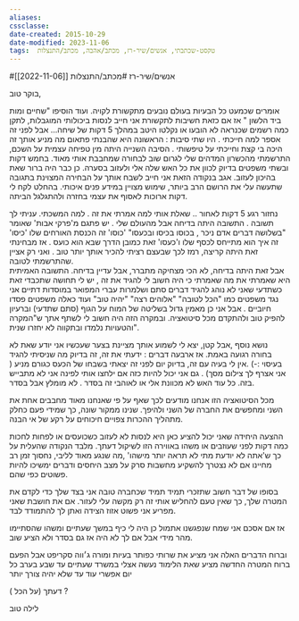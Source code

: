 ```yaml
---
aliases: 
cssclasse: 
date-created: 2015-10-29
date-modified: 2023-11-06
tags:  טקסט-שכתבתי, אנשים/שיר-רז, מכתב/אהבה, מכתב/התנצלות
---
```


#אנשים/שיר-רז #מכתב/התנצלות [[2022-11-06]]

בוקר טוב,

אומרים שכמעט כל הבעיות בעולם נובעים מתקשורת לקויה. ועוד הוסיפו "שחיים ומות ביד הלשון " אז אם כזאת חשיבות לתקשורת אני חייב לנסות ביכולותי המוגבלות, לתקן כמה רשמים שכנראה לא הובעו או נקלטו היטב במהלך 5 דקות של שיחה...  אבל לפני זה אספר למה חייכתי .
היו שתי סיבות : הראשונה היא שהבנתי פתאום מה מניע אותך זה היכה בי קצת וחייכתי על טיפשותי . הסיבה השנייה היתה מין טפיחה עצמית על השכם, התרשמתי מהכשרון המדהים שלי לגרום שוב לבחורה שמחבבת אותי מאוד. בחמש דקות ובשתי משפטים בדיוק לכוון את כל האש שלה אלי ולעזוב בסערה. כן כבר היה ברור שאת בהיכון לעזוב. אגב בנקודה הזאת אני חייב לשבח אותך על הבחירה המצוינת בתגובה שתעשה עלי את הרושם הרב ביותר, שימוש מצויין במידע פנים איכותי. בהחלט לקח לי דקות ארוכות לאסוף את עצמי בחזרה ולהתגלגל הביתה.

נחזור רגע 5 דקות לאחור .. שאלת אותי למה אמרתי את זה . למה המשכתי. עניתי לך תשובה . התשובה היתה בדיחה אבל מהעולם שלי . יש פתגם מ'פרקי אבות' שאומר "בשלושה דברים אדם ניכר , בכוסו בכיסו ובכעסו" 'כוסו' זה הכנסת האורחים שלו  'כיסו' זה  איך הוא מתייחס לכסף שלו ו'כעסו' זאת כמובן הדרך שבא הוא כועס . אז מבחינתי זאת היתה קריצה, רמז לכך שבעצם רציתי להכיר אותך  יותר טוב . ואני רק אציין שהתרשמתי לטובה.  
אבל זאת היתה בדיחה, לא הכי מצחיקה מתברר, אבל עדיין בדיחה. התשובה האמיתית היא שאמרתי את מה שאמרתי כי היה חשוב לי להגיד את זה , יש לי תחושה שתכבדי זאת כשתדעי שאני לא נוהג להגיד דברים סתם ושלמרות עברי המפואר במוסדות דתיים אני נגד משפטים כמו "הכל לטובה" "אלוהים רצה" "יהיה טוב" ועוד כאלה משפטים פסדו חיוביים . אבל אני כן מאמין גדול בשליטה של המוח על הגוף (סתם שתדעי) וברעיון להפיק טוב ולהתקדם מכל סיטואציה. ובמקרה הזה היה חשוב לי לשתף אתך ש"המקרה והטעויות נלמדו ובתקווה לא יחזרו שנית".

 נושא נוסף ,אבל קטן, יצא לי לשמוע אותך מציינת בצער שעכשיו אני יודע שאת לא בחורה רגועה באמת. אז ארבעה דברים : ידעתי את זה, זה בדיוק מה שניסיתי להגיד בעיסוי :-)  .אין לי בעיה עם זה, בדיוק יום לפני זה יצאתי בשבחו של הכעס כגורם מניע ( אני אצרף לך צילום מסך) . גם אני יכול להיות כזה אם ילחצו אותי לפינה אני לא מתבייש בזה.  כל עוד האש לא מכוונת אלי או לאוהבי זה בסדר . לא מומלץ אבל בסדר.

מכל הסיטואציה הזו אנחנו מודעים לכך שאף על פי שאנחנו מאוד מחבבים אחת את השני  ומחפשים את החברה של השני ולהיפך. שנינו ממקור שונה, כך שמידי פעם כחלק מתהליך ההכרות צפויים חיכוחים על רקע של אי הבנה.

 ההצעה היחידה שאני יכול להציע כאן היא לנסות לא לעזוב כשכועסים או לפחות לחכות כמה דקות לפני שעוזבים או משהו באווירה הזו לשיקול דעתך.  מלבד הנקודה שהעלית על כך ש'אתה לא יודעת מתי לא תראה יותר מישהו'  ,מה שנגע מאוד לליבי, נחסוך זמן רב מחיינו אם לא נצטרך להשקיע מחשבות סרק על מצב היחסים ודברים ימשיכו להיות פשוטים כפי שהם.

בסופו של דבר חשוב שתזכרי תמיד תמיד שכחברה טובה אני בצד שלך  כדי לקדם את המטרה שלך, כך שאין טעם להחליש אותי זה רק מקשה עלי לעזור. אם את חושבת שאני מפריע אני פשוט אזוז הצידה ואתן לך להתמודד לבד.

אז אם אסכם אני שמח שנפגשנו אתמול כן היה לי כיף במשך שעתיים ומשהו שהסתיימו מהר מידי אבל אם לך לא היה אז גם בסדר ולא הציע שוב.

וברוח הדברים האלה אני מציע את שרותי כפותר בעיות ומורה ג׳ווה סקריפט אבל הפעם ברוח המטרה החדשה מציע שאת הלימוד נעשה אצלי במשרד שעתיים עד שבע בערב כל יום  אפשרי עוד עד שלא יהיה צורך יותר

דעתך (על הכל ) ?

לילה טוב
